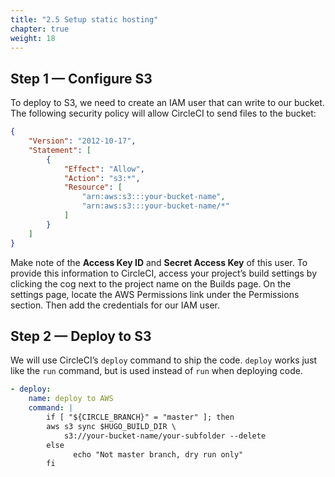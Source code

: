 ```yaml
---
title: "2.5 Setup static hosting"
chapter: true
weight: 18
---
```


## Step 1 &mdash; Configure S3

To deploy to S3, we need to create an IAM user that can write to our bucket. The following security policy will allow CircleCI to send files to the bucket:

```JSON
{
    "Version": "2012-10-17",
    "Statement": [
        {
            "Effect": "Allow",
            "Action": "s3:*",
            "Resource": [
                "arn:aws:s3:::your-bucket-name",
                "arn:aws:s3:::your-bucket-name/*"
            ]
        }
    ]
}
```
Make note of the **Access Key ID** and **Secret Access Key** of this user. To provide this information to CircleCI, access your project’s build settings by clicking the cog next to the project name on the Builds page. On the settings page, locate the AWS Permissions link under the Permissions section. Then add the credentials for our IAM user.

## Step 2 &mdash; Deploy to S3

We will use CircleCI’s `deploy` command to ship the code. `deploy` works just like the `run` command, but is used instead of `run` when deploying code.

```YAML
- deploy:
    name: deploy to AWS
    command: |
        if [ "${CIRCLE_BRANCH}" = "master" ]; then
        aws s3 sync $HUGO_BUILD_DIR \
            s3://your-bucket-name/your-subfolder --delete
        else
              echo "Not master branch, dry run only"
        fi
```